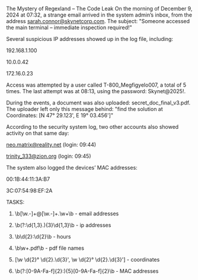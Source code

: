 The Mystery of Regexland – The Code Leak
On the morning of December 9, 2024 at 07:32, a strange email arrived in the system admin’s inbox, from the address sarah.connor@skynetcorp.com. The subject: "Someone accessed the main terminal – immediate inspection required!"

Several suspicious IP addresses showed up in the log file, including:

192.168.1.100

10.0.0.42

172.16.0.23

Access was attempted by a user called T-800_Megfigyelo007, a total of 5 times. The last attempt was at 08:13, using the password: Skynet@2025!.

During the events, a document was also uploaded: secret_doc_final_v3.pdf.
The uploader left only this message behind: "find the solution at Coordinates: [N 47° 29.123', E 19° 03.456']"

According to the security system log, two other accounts also showed activity on that same day:

neo.matrix@reality.net (login: 09:44)

trinity_333@zion.org (login: 09:45)

The system also logged the devices’ MAC addresses:

00:1B:44:11:3A:B7

3C:07:54:98:EF:2A




TASKS:
1. \b[\w\.-]+@[\w\.-]+\.\w+\b - email addresses

2. \b(?:\d{1,3}\.){3}\d{1,3}\b - ip addresses

3. \b\d{2}:\d{2}\b - hours

4. \b\w+\.pdf\b - pdf file names

5. \[\w \d{2}° \d{2}.\d{3}', \w \d{2}° \d{2}.\d{3}'\] - coordinates

6. \b(?:[0-9A-Fa-f]{2}:){5}[0-9A-Fa-f]{2}\b - MAC addresses